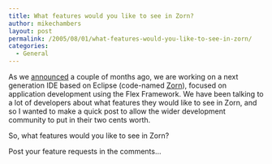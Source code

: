 ```yaml
---
title: What features would you like to see in Zorn?
author: mikechambers
layout: post
permalink: /2005/08/01/what-features-would-you-like-to-see-in-zorn/
categories:
  - General
---
```



As we [announced][1] a couple of months ago, we are working on a next generation IDE based on Eclipse (code-named [Zorn][2]), focused on application development using the Flex Framework. We have been talking to a lot of developers about what features they would like to see in Zorn, and so I wanted to make a quick post to allow the wider development community to put in their two cents worth.

So, what features would you like to see in Zorn?

Post your feature requests in the comments&#8230;

 [1]: http://www.macromedia.com/macromedia/proom/pr/2005/eclipse_flashplatform.html
 [2]: http://www.macromedia.com/software/flex/productinfo/faq/#item-f15